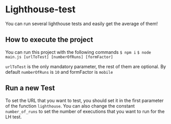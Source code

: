 # Lighthouse-test

You can run several lighthouse tests and easily get the average of them!

## How to execute the project
You can run this project with the following commands
`$ npm i`
`$ node main.js [urlToTest] [numberOfRuns] [formFactor]`

`urlToTest` is the only mandatory parameter, the rest of them are optional. By default `numberOfRuns` is `10` and formFactor is `mobile`

## Run a new Test
To set the URL that you want to test, you should set it in the first parameter of the function `lighthouse`. You can also change the constant `number_of_runs` to set the number of executions that you want to run for the LH test.
